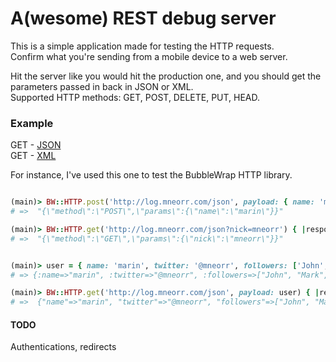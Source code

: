 # A(wesome) REST debug server

This is a simple application made for testing the HTTP requests. <br>
Confirm what you're sending from a mobile device to a web server.
<br>

Hit the server like you would hit the production one, and you should get the parameters passed in back in JSON or XML. <br>
Supported HTTP methods: GET, POST, DELETE, PUT, HEAD. 

### Example
GET - [JSON](http://log.mneorr.com/json?name=marin&surname=usalj&twitter=@mneorr&sample_array[]=one&sample_array[]=two&sample_array[]=three) <br>
GET - [XML](http://log.mneorr.com/xml?name=marin&surname=usalj&twitter=@mneorr&sample_array[]=one&sample_array[]=two&sample_array[]=three)


For instance, I've used this one to test the BubbleWrap HTTP library.

``` ruby

(main)> BW::HTTP.post('http://log.mneorr.com/json', payload: { name: 'marin'}) { |response| p response.body.to_str }
# =>  "{\"method\":\"POST\",\"params\":{\"name\":\"marin\"}}"

(main)> BW::HTTP.get('http://log.mneorr.com/json?nick=mneorr') { |response| p response.body.to_str }
# =>  "{\"method\":\"GET\",\"params\":{\"nick\":\"mneorr\"}}"


(main)> user = { name: 'marin', twitter: '@mneorr', followers: ['John', 'Mark', 'Ive'] }
# => {:name=>"marin", :twitter=>"@mneorr", :followers=>["John", "Mark", "Ive"]}

(main)> BW::HTTP.get('http://log.mneorr.com/json', payload: user) { |response| p BW::JSON.parse(response.body) }
# =>  {"name"=>"marin", "twitter"=>"@mneorr", "followers"=>["John", "Mark", "Ive"], "method"=>"GET"}

```


#### TODO

Authentications, redirects
